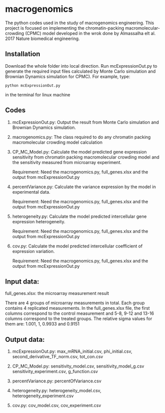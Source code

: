# macrogenomics
The python codes used in the study of macrogenomics engineering. This project is focused on implementing the chromatin-packing macromolecular-crowding (CPMC) model developed in the wrok done by Almassalha elt al. 2017 Nature biomedical engineering. 

## Installation
Download the whole folder into local direction. Run mcExpressionOut.py to generate the required input files calculated by Monte Carlo simulation and Brownian Dynamics simulation for CPMC). For example, type:

	python mcExpressionOut.py
	
in the terminal for linux machine

## Codes

1. mcExpressionOut.py: Output the result from Monte Carlo simulation and Brownian Dynamics simulation.
	
2. macrogenomics.py: The class required to do any chromatin packing macromolecular crowding model calculation
	
3. CP_MC_Model.py: Calculate the model predicted gene expression sensitivity from chromatin packing macromolecular crowding model and the sensitivity measured from microarray experiment.

	Requirement: Need the macrogenomics.py, full_genes.xlsx and the output from mcExpressionOut.py 
	
4. percentVariance.py: Calculate the variance expression by the model in experimental data.
	
	Requirement: Need the macrogenomics.py, full_genes.xlsx and the output from mcExpressionOut.py 
	
5. heterogeneity.py: Calculate the model predicted intercellular gene expression heterogeneity.
	
	Requirement: Need the macrogenomics.py, full_genes.xlsx and the output from mcExpressionOut.py 
	
6. cov.py: Calculate the model predicted intercellular coefficient of expression variation.
	
	Requirement: Need the macrogenomics.py, full_genes.xlsx and the output from mcExpressionOut.py 
	


## Input data:

full_genes.xlsx: the microarray measurement result
	
There are 4 groups of microarray measurements in total. Each group contains 4 replicated measurements. In the full_genes.xlsx file, the first columns correspond to the control measurement and 5-8, 9-12 and 13-16 columns correspond to the treated groups. The relative sigma values for them are: 1.001, 1, 0.9933 and 0.9151 


## Output data:
	
1. mcExpressionOut.py: max_mRNA_initial.csv, phi_initial.csv, second_derivative_TF_norm.csv, tot_con.csv
	
2. CP_MC_Model.py: sensitivity_model.csv, sensitivity_model_g.csv sensitivity_experiment.csv, g_function.csv
	
3. percentVariance.py: percentOfVariance.csv
	
4. heterogeneity.py: heterogeneity_model.csv, heterogeneity_experiment.csv
	
5. cov.py: cov_model.csv, cov_experiment.csv
